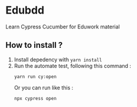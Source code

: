 # Edubdd

Learn Cypress Cucumber for Eduwork material

## How to install ?

1. Install depedency with `yarn install`
2. Run the automate test, following this command :
    ```
    yarn run cy:open
    ```
    Or you can run like this :
    ```
    npx cypress open
    ```